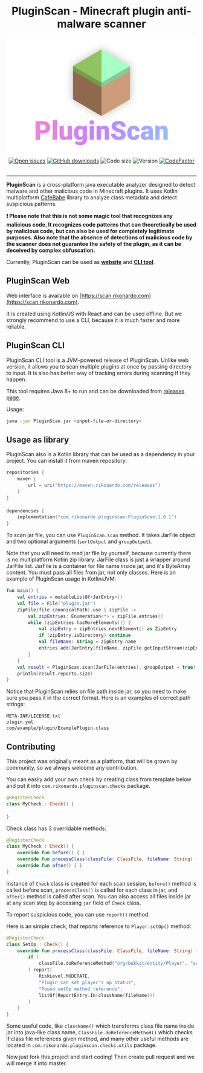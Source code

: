 <div align="center"><h1>PluginScan - Minecraft plugin anti-malware scanner</h1></div>

<div align="center"><img alt="Logo" src="logo.png"/></div>

<div align="center">
    <a href="https://github.com/Rikonardo/PluginScan/issues"><img alt="Open issues" src="https://img.shields.io/github/issues-raw/Rikonardo/PluginScan"/></a>
    <a href="https://github.com/Rikonardo/PluginScan/releases/latest"><img alt="GitHub downloads" src="https://img.shields.io/github/downloads/Rikonardo/PluginScan/total"></a>
    <img alt="Code size" src="https://img.shields.io/github/languages/code-size/Rikonardo/PluginScan"/>
    <img alt="Version" src="https://img.shields.io/maven-metadata/v?metadataUrl=https%3A%2F%2Fmaven.rikonardo.com%2Freleases%2Fcom%2Frikonardo%2Fpluginscan%2FPluginScan%2Fmaven-metadata.xml"/>
    <a href="https://www.codefactor.io/repository/github/rikonardo/pluginscan"><img alt="CodeFactor" src="https://www.codefactor.io/repository/github/rikonardo/pluginscan/badge"/></a>
</div>

<br>

<hr>

**PluginScan** is a cross-platform java executable analyzer designed to detect malware and other malicious code in Minecraft plugins. It uses Kotlin multiplatform [CafeBabe](https://github.com/Rikonardo/CafeBabe) library to analyze class metadata and detect suspicious patterns.

**❗ Please note that this is not some magic tool that recognizes any malicious code. It recognizes code patterns that can theoretically be used by malicious code, but can also be used for completely legitimate purposes. Also note that the absence of detections of malicious code by the scanner does not guarantee the safety of the plugin, as it can be deceived by complex obfuscation.**

Currently, PluginScan can be used as **[website](#pluginscan-web)** and **[CLI tool](#pluginscan-cli)**.

## PluginScan Web
Web interface is available on [https://scan.rikonardo.com](https://scan.rikonardo.com).

It is created using Kotlin/JS with React and can be used offline. But we strongly recommend to use a CLI, because it is much faster and more reliable.

## PluginScan CLI
PluginScan CLI tool is a JVM-powered release of PluginScan. Unlike web version, it allows you to scan multiple plugins at once by passing directory to input. It is also has better way of tracking errors during scanning if they happen.

This tool requires Java 8+ to run and can be downloaded from [releases page](https://github.com/Rikonardo/PluginScan/releases/latest).

Usage:

```sh
java -jar PluginScan.jar <input-file-or-directory>
```

## Usage as library
PluginScan also is a Kotlin library that can be used as a dependency in your project. You can install it from maven repository:

```kotlin
repositories {
    maven {
        url = uri("https://maven.rikonardo.com/releases")
    }
}

dependencies {
    implementation("com.rikonardo.pluginscan:PluginScan:1.0.1")
}
```

To scan jar file, you can use `PluginScan.scan` method. It takes JarFile object and two optional arguments (`sortOutput` and `groupOutput`).

Note that you will need to read jar file by yourself, because currently there is no multiplatform Kotlin zip library. JarFile class is just a wrapper around JarFile list. JarFile is a container for file name inside jar, and it's ByteArray content. You must pass all files from jar, not only classes. Here is an example of PluginScan usage in Kotlin/JVM:

```kotlin
fun main() {
    val entries = mutableListOf<JarEntry>()
    val file = File("plugin.jar")
    ZipFile(file.canonicalPath).use { zipFile ->
        val zipEntries: Enumeration<*> = zipFile.entries()
        while (zipEntries.hasMoreElements()) {
            val zipEntry = zipEntries.nextElement() as ZipEntry
            if (zipEntry.isDirectory) continue
            val fileName: String = zipEntry.name
            entries.add(JarEntry(fileName, zipFile.getInputStream(zipEntry).readBytes()))
        }
    }
    val result = PluginScan.scan(JarFile(entries), groupOutput = true)
    println(result.reports.size)
}
```

Notice that PluginScan relies on file path inside jar, so you need to make sure you pass it in the correct format. Here is an examples of correct path strings:

```
META-INF/LICENSE.txt
plugin.yml
com/example/plugin/ExamplePlugin.class
```

## Contributing
This project was originally meant as a platform, that will be grown by community, so we always welcome any contribution.

You can easily add your own check by creating class from template below and put it into `com.rikonardo.pluginscan.checks` package.

```kotlin
@RegisterCheck
class MyCheck : Check() {

}
```

Check class has 3 overridable methods:

```kotlin
@RegisterCheck
class MyCheck : Check() {
    override fun before() { }
    override fun processClass(classFile: ClassFile, fileName: String) { }
    override fun after() { }
}
```

Instance of `Check` class is created for each scan session, `before()` method is called before scan, `processClass()` is called for each class in jar, and `after()` method is called after scan. You can also access all files inside jar at any scan step by accessing `jar` field of `Check` class.

To report suspicious code, you can use `report()` method.

Here is an simple check, that reports reference to `Player.setOp()` method:

```kotlin
@RegisterCheck
class SetOp : Check() {
    override fun processClass(classFile: ClassFile, fileName: String) {
        if (
            classFile.doReferenceMethod("org/bukkit/entity/Player", "setOp")
        ) report(
            RiskLevel.MODERATE,
            "Plugin can set player's op status",
            "Found setOp method reference",
            listOf(ReportEntry.In(className(fileName)))
        )
    }
}
```

Some useful code, like `className()` which transforms class file name inside jar into java-like class name, `ClassFile.doReferenceMethod()` which checks if class file references given method, and many other useful methods are located in `com.rikonardo.pluginscan.checks.utils` package.

Now just fork this project and start coding! Then create pull request and we will merge it into master.
